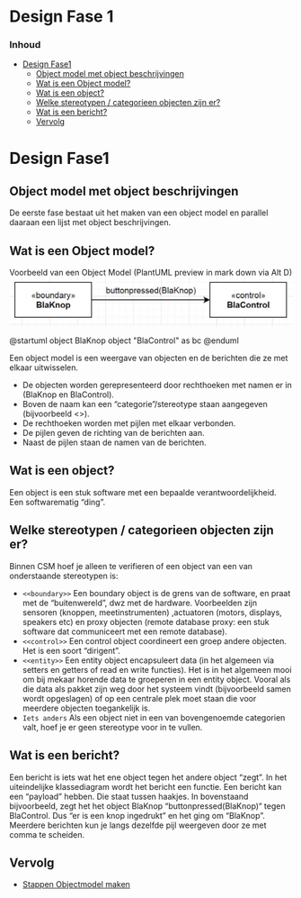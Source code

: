 # Design Fase 1 <!-- omit in toc -->

### Inhoud[](toc-id) <!-- omit in toc -->

- [Design Fase1](#design-fase1)
  - [Object model met object beschrijvingen](#object-model-met-object-beschrijvingen)
  - [Wat is een Object model?](#wat-is-een-object-model)
  - [Wat is een object?](#wat-is-een-object)
  - [Welke stereotypen / categorieen objecten zijn er?](#welke-stereotypen--categorieen-objecten-zijn-er)
  - [Wat is een bericht?](#wat-is-een-bericht)
  - [Vervolg](#vervolg)

# Design Fase1

## Object model met object beschrijvingen

De eerste fase bestaat uit het maken van een object model en parallel daaraan een lijst met object beschrijvingen.

## Wat is een Object model?

Voorbeeld van een Object Model
(PlantUML preview in mark down via Alt D)
![alt text](objectmodelBla.png)

@startuml
object BlaKnop
object "BlaControl" as bc
@enduml

Een object model is een weergave van objecten en de berichten die ze met elkaar uitwisselen.

- De objecten worden gerepresenteerd door rechthoeken met namen er in (BlaKnop en BlaControl).
- Boven de naam kan een “categorie”/stereotype  staan aangegeven (bijvoorbeeld <<boundary>>).
- De rechthoeken worden met pijlen met elkaar verbonden.
- De pijlen geven de richting van de berichten aan.
- Naast de pijlen staan de namen van de berichten.

## Wat is een object?

Een object is een stuk software met een bepaalde verantwoordelijkheid. Een softwarematig “ding”.

## Welke stereotypen / categorieen objecten zijn er?

Binnen CSM hoef je alleen te verifieren of een object van een van onderstaande stereotypen is:

- `<<boundary>>` Een boundary object is de grens van de software, en praat met de “buitenwereld”, dwz met de hardware. Voorbeelden zijn sensoren (knoppen, meetinstrumenten) ,actuatoren (motors, displays, speakers etc) en proxy objecten (remote
database proxy: een stuk software dat communiceert met een remote database).
- `<<control>>` Een control object coordineert een groep andere objecten. Het is een soort
“dirigent”.
- `<<entity>>` Een entity object encapsuleert data (in het algemeen via setters en getters of
read en write functies). Het is in het algemeen mooi om bij mekaar horende data te groeperen in een entity object. Vooral als die data als pakket zijn weg door het systeem vindt
(bijvoorbeeld samen wordt opgeslagen) of op een centrale plek moet staan die voor
meerdere objecten toegankelijk is.
- `Iets anders` Als een object niet in een van bovengenoemde categorien valt, hoef je er geen
stereotype voor in te vullen.

## Wat is een bericht?

Een bericht is iets wat het ene object tegen het andere object “zegt”. In het uiteindelijke
klassediagram wordt het bericht een functie. Een bericht kan een “payload” hebben. Die staat tussen
haakjes. In bovenstaand bijvoorbeeld, zegt het het object BlaKnop “buttonpressed(BlaKnop)“ tegen
BlaControl. Dus “er is een knop ingedrukt” en het ging om “BlaKnop”. Meerdere berichten kun je
langs dezelfde pijl weergeven door ze met comma te scheiden.

## Vervolg

- [Stappen Objectmodel maken](../design_robot/stappen_objectmodel.md)
